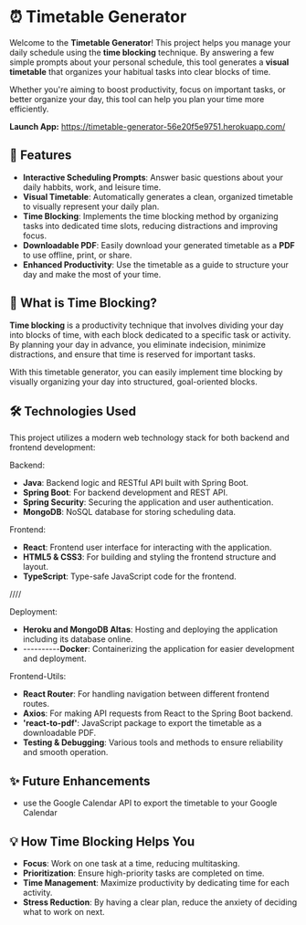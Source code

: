 # ⏰ Timetable Generator   

Welcome to the **Timetable Generator**! This project helps you manage your daily schedule using the **time blocking** technique. By answering a few simple prompts about your personal schedule, this tool generates a **visual timetable** that organizes your habitual tasks into clear blocks of time. 

Whether you're aiming to boost productivity, focus on important tasks, or better organize your day, this tool can help you plan your time more efficiently.

**Launch App:** https://timetable-generator-56e20f5e9751.herokuapp.com/
 
## 📝 Features

- **Interactive Scheduling Prompts**: Answer basic questions about your daily habbits, work, and leisure time.
- **Visual Timetable**: Automatically generates a clean, organized timetable to visually represent your daily plan.
- **Time Blocking**: Implements the time blocking method by organizing tasks into dedicated time slots, reducing distractions and improving focus.
- **Downloadable PDF**: Easily download your generated timetable as a **PDF** to use offline, print, or share.
- **Enhanced Productivity**: Use the timetable as a guide to structure your day and make the most of your time.
## 🌟 What is Time Blocking?

**Time blocking** is a productivity technique that involves dividing your day into blocks of time, with each block dedicated to a specific task or activity. By planning your day in advance, you eliminate indecision, minimize distractions, and ensure that time is reserved for important tasks.

With this timetable generator, you can easily implement time blocking by visually organizing your day into structured, goal-oriented blocks.

## 🛠️ Technologies Used

This project utilizes a modern web technology stack for both backend and frontend development:

Backend:
- **Java**: Backend logic and RESTful API built with Spring Boot.
- **Spring Boot**: For backend development and REST API.
- **Spring Security**: Securing the application and user authentication.
- **MongoDB**: NoSQL database for storing scheduling data.

Frontend:

- **React**: Frontend user interface for interacting with the application.
- **HTML5 & CSS3**: For building and styling the frontend structure and layout.
- **TypeScript**: Type-safe JavaScript code for the frontend.

////


Deployment:
- **Heroku and MongoDB Altas**: Hosting and deploying the application including its database online.
- ----------**Docker**: Containerizing the application for easier development and deployment.

Frontend-Utils:

- **React Router**: For handling navigation between different frontend routes.
- **Axios**: For making API requests from React to the Spring Boot backend.
- **'react-to-pdf'**:  JavaScript package to export the timetable as a downloadable PDF.
- **Testing & Debugging**: Various tools and methods to ensure reliability and smooth operation.
## ✨ Future Enhancements
- use the Google Calendar API to export the timetable to your Google Calendar

## 💡 How Time Blocking Helps You

-	**Focus**: Work on one task at a time, reducing multitasking.
-	**Prioritization**: Ensure high-priority tasks are completed on time.
-	**Time Management**: Maximize productivity by dedicating time for each activity.
-	**Stress Reduction**: By having a clear plan, reduce the anxiety of deciding what to work on next.